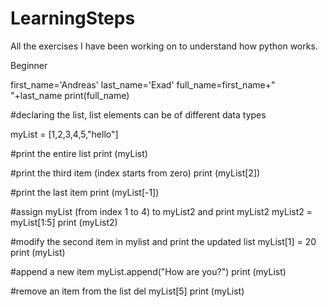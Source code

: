 # LearningSteps
All the exercises I have been working on to understand how python works. 

Beginner 

first_name='Andreas'
last_name='Exad'
full_name=first_name+" "+last_name
print(full_name)

#declaring the list, list elements can be of different data types

myList = [1,2,3,4,5,"hello"]

#print the entire list 
print (myList)

#print the third item (index starts from zero)
print (myList[2])

#print the last item 
print (myList[-1])

#assign myList (from index 1 to 4) to myList2 and print myList2
myList2 = myList[1:5]
print (myList2)

#modify the second item in mylist and print the updated list
myList[1] = 20
print (myList)

#append a new item
myList.append("How are you?")
print (myList)

#remove an item from the list
del myList[5]
print (myList)
